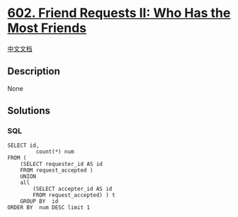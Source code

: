 # [602. Friend Requests II: Who Has the Most Friends](https://leetcode.com/problems/friend-requests-ii-who-has-the-most-friends)

[中文文档](/solution/0600-0699/0602.Friend%20Requests%20II%20Who%20Has%20the%20Most%20Friends/README.md)

## Description
None


## Solutions

<!-- tabs:start -->

### **SQL**

```
SELECT id,
         count(*) num
FROM ( 
    (SELECT requester_id AS id
    FROM request_accepted )
    UNION
    all 
        (SELECT accepter_id AS id
        FROM request_accepted) ) t
    GROUP BY  id
ORDER BY  num DESC limit 1
```

<!-- tabs:end -->

